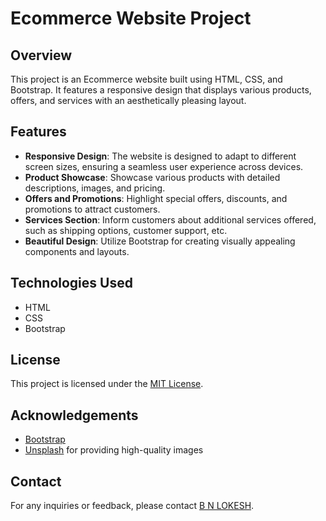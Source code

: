 # Ecommerce Website Project

## Overview
This project is an Ecommerce website built using HTML, CSS, and Bootstrap. It features a responsive design that displays various products, offers, and services with an aesthetically pleasing layout.

## Features
- **Responsive Design**: The website is designed to adapt to different screen sizes, ensuring a seamless user experience across devices.
- **Product Showcase**: Showcase various products with detailed descriptions, images, and pricing.
- **Offers and Promotions**: Highlight special offers, discounts, and promotions to attract customers.
- **Services Section**: Inform customers about additional services offered, such as shipping options, customer support, etc.
- **Beautiful Design**: Utilize Bootstrap for creating visually appealing components and layouts.

## Technologies Used
- HTML
- CSS
- Bootstrap
## License
This project is licensed under the [MIT License](LICENSE).

## Acknowledgements
- [Bootstrap](https://getbootstrap.com/)
- [Unsplash](https://unsplash.com/) for providing high-quality images

## Contact
For any inquiries or feedback, please contact [B N LOKESH](mailto:lokeshbn2000@gmail.com).
